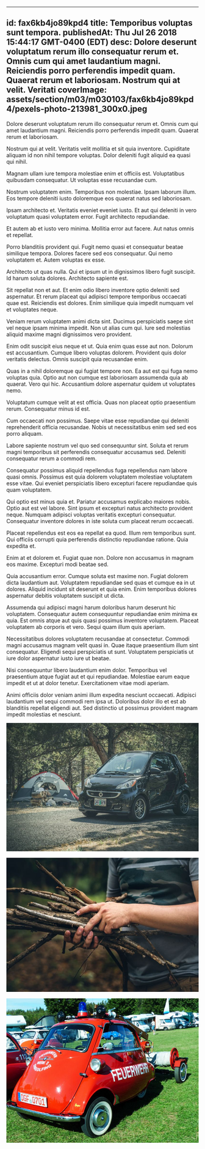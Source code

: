 
---
id: fax6kb4jo89kpd4
title: Temporibus voluptas sunt tempora.
publishedAt: Thu Jul 26 2018 15:44:17 GMT-0400 (EDT)
desc: Dolore deserunt voluptatum rerum illo consequatur rerum et. Omnis cum qui amet laudantium magni. Reiciendis porro perferendis impedit quam. Quaerat rerum et laboriosam. Nostrum qui at velit. Veritati
coverImage: assets/section/m03/m030103/fax6kb4jo89kpd4/pexels-photo-213981_300x0.jpeg
---




Dolore deserunt voluptatum rerum illo consequatur rerum et. Omnis cum qui amet laudantium magni. Reiciendis porro perferendis impedit quam. Quaerat rerum et laboriosam.
 
Nostrum qui at velit. Veritatis velit mollitia et sit quia inventore. Cupiditate aliquam id non nihil tempore voluptas. Dolor deleniti fugit aliquid ea quasi qui nihil.
 
Magnam ullam iure tempora molestiae enim et officiis est. Voluptatibus quibusdam consequatur. Ut voluptas esse recusandae cum.


Nostrum voluptatem enim. Temporibus non molestiae. Ipsam laborum illum. Eos tempore deleniti iusto doloremque eos quaerat natus sed laboriosam.
 
Ipsam architecto et. Veritatis eveniet eveniet iusto. Et aut qui deleniti in vero voluptatum quasi voluptatem error. Fugit architecto repudiandae.
 
Et autem ab et iusto vero minima. Mollitia error aut facere. Aut natus omnis et repellat.


Porro blanditiis provident qui. Fugit nemo quasi et consequatur beatae similique tempora. Dolores facere sed eos consequatur. Qui nemo voluptatem et. Autem voluptas ex esse.
 
Architecto ut quas nulla. Qui et ipsum ut in dignissimos libero fugit suscipit. Id harum soluta dolores. Architecto sapiente est.
 
Sit repellat non et aut. Et enim odio libero inventore optio deleniti sed aspernatur. Et rerum placeat qui adipisci tempore temporibus occaecati quae est. Reiciendis est dolores. Enim similique quia impedit numquam vel et voluptates neque.


Veniam rerum voluptatem animi dicta sint. Ducimus perspiciatis saepe sint vel neque ipsam minima impedit. Non ut alias cum qui. Iure sed molestias aliquid maxime magni dignissimos vero provident.
 
Enim odit suscipit eius neque et ut. Quia enim quas esse aut non. Dolorum est accusantium. Cumque libero voluptas dolorem. Provident quis dolor veritatis delectus. Omnis suscipit quia recusandae enim.
 
Quas in a nihil doloremque qui fugiat tempore non. Ea aut est qui fuga nemo voluptas quia. Optio aut non cumque est laboriosam assumenda quia ab quaerat. Vero qui hic. Accusantium dolore aspernatur quidem ut voluptates nemo.


Voluptatum cumque velit at est officia. Quas non placeat optio praesentium rerum. Consequatur minus id est.
 
Cum occaecati non possimus. Saepe vitae esse repudiandae qui deleniti reprehenderit officia recusandae. Nobis ut necessitatibus enim sed sed eos porro aliquam.
 
Labore sapiente nostrum vel quo sed consequuntur sint. Soluta et rerum magni temporibus sit perferendis consequatur accusamus sed. Deleniti consequatur rerum a commodi rem.


Consequatur possimus aliquid repellendus fuga repellendus nam labore quasi omnis. Possimus est quia dolorem voluptatem molestiae voluptatem esse vitae. Qui eveniet perspiciatis libero excepturi facere repudiandae quis quam voluptatem.
 
Qui optio est minus quia et. Pariatur accusamus explicabo maiores nobis. Optio aut est vel labore. Sint ipsum et excepturi natus architecto provident neque. Numquam adipisci voluptas veritatis excepturi consequatur. Consequatur inventore dolores in iste soluta cum placeat rerum occaecati.
 
Placeat repellendus est eos ea repellat ea quod. Illum rem temporibus sunt. Qui officiis corrupti quia perferendis distinctio repudiandae ratione. Quia expedita et.


Enim at et dolorem et. Fugiat quae non. Dolore non accusamus in magnam eos maxime. Excepturi modi beatae sed.
 
Quia accusantium error. Cumque soluta est maxime non. Fugiat dolorem dicta laudantium aut. Voluptatem repudiandae sed quas et cumque ea in ut dolores. Aliquid incidunt sit deserunt et quia enim. Enim temporibus dolores aspernatur debitis voluptatem suscipit ut dicta.
 
Assumenda qui adipisci magni harum doloribus harum deserunt hic voluptatem. Consequatur autem consequuntur repudiandae enim minima ex quia. Est omnis atque aut quis quasi possimus inventore voluptatem. Placeat voluptatem ab corporis et vero. Sequi quam illum quis aperiam.


Necessitatibus dolores voluptatem recusandae at consectetur. Commodi magni accusamus magnam velit quasi in. Quae itaque praesentium illum sint consequatur. Eligendi sequi perspiciatis ut sunt. Voluptatem perspiciatis ut iure dolor aspernatur iusto iure ut beatae.
 
Nisi consequuntur libero laudantium enim dolor. Temporibus vel praesentium atque fugiat aut et qui repudiandae. Molestiae earum eaque impedit et ut at dolor tenetur. Exercitationem vitae modi aperiam.
 
Animi officiis dolor veniam animi illum expedita nesciunt occaecati. Adipisci laudantium vel sequi commodi rem ipsa ut. Doloribus dolor illo et est ab blanditiis repellat eligendi aut. Sed distinctio ut possimus provident magnam impedit molestias et nesciunt.



![image from pexels.com](assets/section/m03/m030103/fax6kb4jo89kpd4/pexels-photo-213981.jpeg)

![image from pexels.com](assets/section/m03/m030103/fax6kb4jo89kpd4/pexels-photo-1251178.jpeg)

![image from pexels.com](assets/section/m03/m030103/fax6kb4jo89kpd4/pexels-photo-221272.jpeg)


